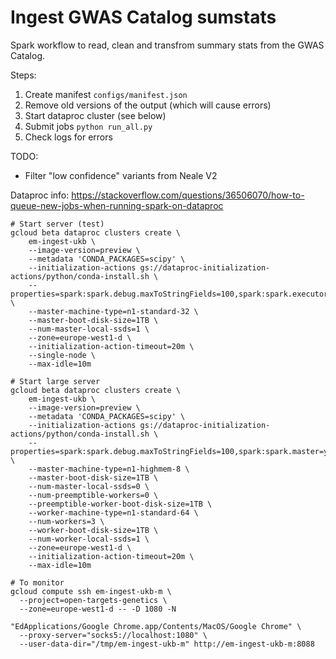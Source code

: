 Ingest GWAS Catalog sumstats
============================

Spark workflow to read, clean and transfrom summary stats from the GWAS Catalog.

Steps:
  1. Create manifest `configs/manifest.json`
  2. Remove old versions of the output (which will cause errors)
  3. Start dataproc cluster (see below)
  4. Submit jobs `python run_all.py`
  5. Check logs for errors


TODO:
- Filter "low confidence" variants from Neale V2

Dataproc info: https://stackoverflow.com/questions/36506070/how-to-queue-new-jobs-when-running-spark-on-dataproc


```
# Start server (test)
gcloud beta dataproc clusters create \
    em-ingest-ukb \
    --image-version=preview \
    --metadata 'CONDA_PACKAGES=scipy' \
    --initialization-actions gs://dataproc-initialization-actions/python/conda-install.sh \
    --properties=spark:spark.debug.maxToStringFields=100,spark:spark.executor.cores=31,spark:spark.executor.instances=1 \
    --master-machine-type=n1-standard-32 \
    --master-boot-disk-size=1TB \
    --num-master-local-ssds=1 \
    --zone=europe-west1-d \
    --initialization-action-timeout=20m \
    --single-node \
    --max-idle=10m

# Start large server
gcloud beta dataproc clusters create \
    em-ingest-ukb \
    --image-version=preview \
    --metadata 'CONDA_PACKAGES=scipy' \
    --initialization-actions gs://dataproc-initialization-actions/python/conda-install.sh \
    --properties=spark:spark.debug.maxToStringFields=100,spark:spark.master=yarn \
    --master-machine-type=n1-highmem-8 \
    --master-boot-disk-size=1TB \
    --num-master-local-ssds=0 \
    --num-preemptible-workers=0 \
    --preemptible-worker-boot-disk-size=1TB \
    --worker-machine-type=n1-standard-64 \
    --num-workers=3 \
    --worker-boot-disk-size=1TB \
    --num-worker-local-ssds=1 \
    --zone=europe-west1-d \
    --initialization-action-timeout=20m \
    --max-idle=10m

# To monitor
gcloud compute ssh em-ingest-ukb-m \
  --project=open-targets-genetics \
  --zone=europe-west1-d -- -D 1080 -N

"EdApplications/Google Chrome.app/Contents/MacOS/Google Chrome" \
  --proxy-server="socks5://localhost:1080" \
  --user-data-dir="/tmp/em-ingest-ukb-m" http://em-ingest-ukb-m:8088
```
